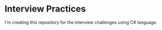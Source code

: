# Interview Practices
I'm creating this repository for the interview challenges using C# language. 
